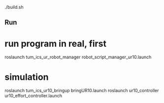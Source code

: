 ./build.sh

## Run 
# run program in real, first
roslaunch tum_ics_ur_robot_manager robot_script_manager_ur10.launch

# simulation 
roslaunch tum_ics_ur10_bringup bringUR10.launch
roslaunch ur10_controller ur10_effort_controller.launch
